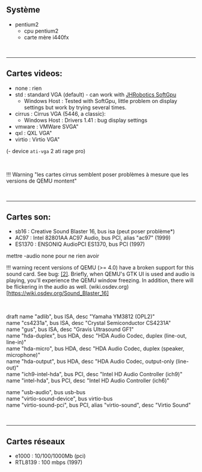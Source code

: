 ## Système

- pentium2  
    - cpu pentium2
    - carte mère i440fx 


<br>
<hr>

## Cartes videos:
- none   : rien  
- std    : standard VGA (default) - can work with [JHRobotics SoftGpu](https://github.com/JHRobotics/softgpu)  
  - Windows Host : Tested with SoftGpu, little problem on display settings but work by trying several times.  
- cirrus : Cirrus VGA (5446, a classic):  
  - Windows Host : Drivers 1.41 : bug display settings  
- vmware : VMWare SVGA"  
- qxl    : QXL VGA"  
- virtio : Virtio VGA"  

(- device `ati-vga` 2 ati rage pro)

<br>

!!! Warning "les cartes cirrus semblent poser problèmes à mesure que les versions de QEMU montent"

<br>
<hr>

## Cartes son:
- sb16   : Creative Sound Blaster 16, bus isa (peut poser problème*)  
- AC97 : Intel 82801AA AC97 Audio, bus PCI, alias "ac97" (1999)  
- ES1370 : ENSONIQ AudioPCI ES1370, bus PCI (1997)  

mettre -audio none pour ne rien avoir 

!!! warning
    recent versions of QEMU (>= 4.0) have a broken support for this sound card. See bug: [[2]](https://bugs.launchpad.net/qemu/+bug/1873769). Briefly, when QEMU's GTK UI is used and audio is playing, you'll experience the QEMU window freezing. In addition, there will be flickering in the audio as well. (wiki.osdev.org)[https://wiki.osdev.org/Sound_Blaster_16]

<br> 



draft
name "adlib", bus ISA, desc "Yamaha YM3812 (OPL2)"  
name "cs4231a", bus ISA, desc "Crystal Semiconductor CS4231A"  
name "gus", bus ISA, desc "Gravis Ultrasound GF1"  
name "hda-duplex", bus HDA, desc "HDA Audio Codec, duplex   (line-out, line-in)"  
name "hda-micro", bus HDA, desc "HDA Audio Codec, duplex (speaker, microphone)"  
name "hda-output", bus HDA, desc "HDA Audio Codec, output-only   (line-out)"  
name "ich9-intel-hda", bus PCI, desc "Intel HD Audio Controller (ich9)"  
name "intel-hda", bus PCI, desc "Intel HD Audio Controller (ich6)"  

name "usb-audio", bus usb-bus  
name "virtio-sound-device", bus virtio-bus  
name "virtio-sound-pci", bus PCI, alias "virtio-sound", desc   "Virtio Sound"  

<br>
<hr>

## Cartes réseaux
- e1000  : 10/100/1000Mb (pci) 
- RTL8139 : 100 mbps (1997)

